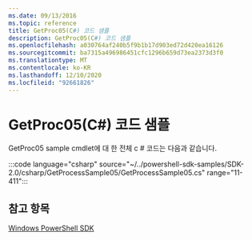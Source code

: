 ```yaml
---
ms.date: 09/13/2016
ms.topic: reference
title: GetProc05(C#) 코드 샘플
description: GetProc05(C#) 코드 샘플
ms.openlocfilehash: a030764af240b5f9b1b17d903ed72d420ea16126
ms.sourcegitcommit: ba7315a496986451cfc1296b659d73ea2373d3f0
ms.translationtype: MT
ms.contentlocale: ko-KR
ms.lasthandoff: 12/10/2020
ms.locfileid: "92661826"
---
```

# <a name="getproc05-c-sample-code"></a>GetProc05(C#) 코드 샘플

GetProc05 sample cmdlet에 대 한 전체 c # 코드는 다음과 같습니다.

:::code language="csharp" source="~/../powershell-sdk-samples/SDK-2.0/csharp/GetProcessSample05/GetProcessSample05.cs" range="11-411":::

## <a name="see-also"></a>참고 항목

[Windows PowerShell SDK](../windows-powershell-reference.md)
